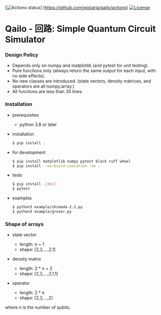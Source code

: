 [![Actions status](https://github.com/wistaria/qailo/actions/workflows/pytest.yml/badge.svg)]
(https://github.com/wistaria/qailo/actions)
[![License](https://img.shields.io/badge/License-Apache_2.0-blue.svg)](https://opensource.org/licenses/Apache-2.0)

# Qailo - 回路: Simple Quantum Circuit Simulator

### Design Policy

* Depends only on numpy and matplotlib (and pytest for unit testing).
* Pure functions only (always return the same output for each input, with no side effects).
* No new classes are introduced. (state vectors, density matrices, and operators are all numpy.array.)
* All functions are less than 30 lines.

### Installation

* prerequisites
  * python 3.8 or later

* installation
  ```bash
  $ pip install .
  ```

* for development
  ```bash
  $ pip install matplotlib numpy pytest black ruff wheel
  $ pip install --no-build-isolation -ve .
  ```

* tests
  ```bash
  $ pip install .[dev]
  $ pytest
  ```

* examples
  ```bash
  $ python3 example/shimada-2.2.py
  $ python3 example/grover.py
  ```

### Shape of arrays

* state vector
  - length: n + 1
  - shape: [2,2,...,2,1]

* density matrix
  - length: 2 * n + 2
  - shape: [2,2,...,2,1,1]

* operator
  - length: 2 * n
  - shape: [2,2,...,2]

where n is the number of qubits.
